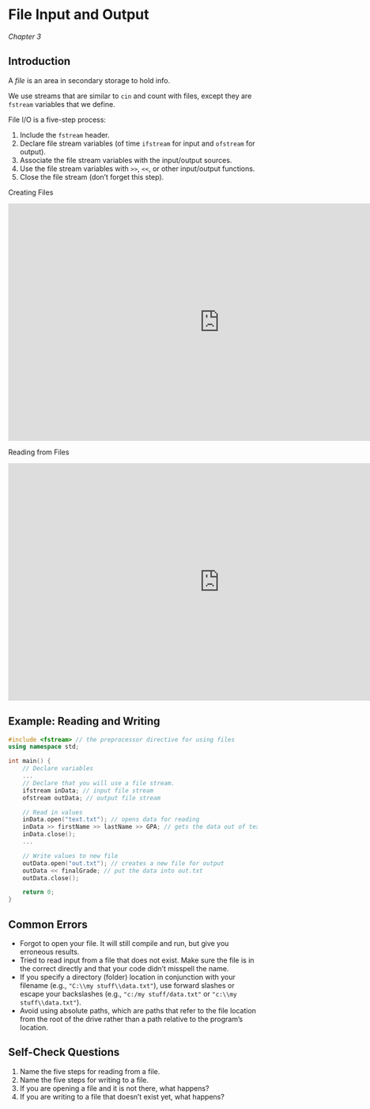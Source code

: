 File Input and Output
=====================

*Chapter 3*

Introduction
------------

A *file* is an area in secondary storage to hold info.

We use streams that are similar to `cin` and count with files, except they are `fstream` variables that we define.

File I/O is a five-step process:

1.  Include the `fstream` header.
2.  Declare file stream variables (of time `ifstream` for input and `ofstream` for output).
3.  Associate the file stream variables with the input/output sources.
4.  Use the file stream variables with `>>`, `<<`, or other input/output functions.
5.  Close the file stream (don’t forget this step).

Creating Files

<div class="youtube">
<div><iframe width="853" height="480" src="https://www.youtube-nocookie.com/embed/MMp4zV05R5k?rel=0&amp;showinfo=0" frameborder="0" allow="autoplay; encrypted-media" allowfullscreen="allowfullscreen"></iframe></div>
</div>

Reading from Files

<div class="youtube">
<div><iframe width="853" height="480" src="https://www.youtube-nocookie.com/embed/QnCVoYnLIg8?rel=0&amp;showinfo=0" frameborder="0" allow="autoplay; encrypted-media" allowfullscreen="allowfullscreen"></iframe></div>
</div>

## Example: Reading and Writing

```cpp
#include <fstream> // the preprocessor directive for using files
using namespace std;

int main() {
    // Declare variables
    ...
    // Declare that you will use a file stream.
    ifstream inData; // input file stream
    ofstream outData; // output file stream

    // Read in values
    inData.open("text.txt"); // opens data for reading
    inData >> firstName >> lastName >> GPA; // gets the data out of text.txt
    inData.close();
    ...

    // Write values to new file
    outData.open("out.txt"); // creates a new file for output
    outData << finalGrade; // put the data into out.txt
    outData.close();

    return 0;
}
```

Common Errors
-------------

-   Forgot to open your file. It will still compile and run, but give you erroneous results.
-   Tried to read input from a file that does not exist. Make sure the file is in the correct directly and that your code didn’t misspell the name.
-   If you specify a directory (folder) location in conjunction with your filename (e.g.,
`"C:\\my stuff\\data.txt"`), use forward slashes or escape your backslashes (e.g., `"c:/my stuff/data.txt"` or `"c:\\my stuff\\data.txt"`).
-   Avoid using absolute paths, which are paths that refer to the file location from the root of the drive rather than a path relative to the program’s location.

Self-Check Questions
--------------------

1.  Name the five steps for reading from a file.
2.  Name the five steps for writing to a file.
3.  If you are opening a file and it is not there, what happens?
4.  If you are writing to a file that doesn’t exist yet, what happens?
